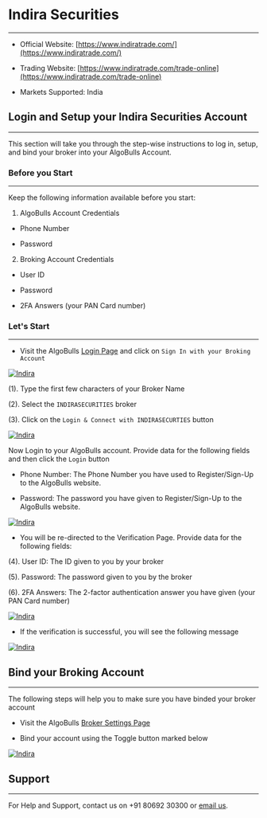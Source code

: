 # Indira Securities
---

* Official Website: [https://www.indiratrade.com/](https://www.indiratrade.com/)

* Trading Website: [https://www.indiratrade.com/trade-online](https://www.indiratrade.com/trade-online)

* Markets Supported: India

## Login and Setup your Indira Securities Account 
---
This section will take you through the step-wise instructions to log in, setup, and bind your broker into your AlgoBulls Account.

### Before you Start
---
Keep the following information available before you start:

1) AlgoBulls Account Credentials

* Phone Number

* Password

2) Broking Account Credentials

* User ID

* Password

* 2FA Answers (your PAN Card number)

### Let's Start
---
* Visit the AlgoBulls [Login Page](https://app.algobulls.com/user/login) and click on `Sign In with your Broking Account`

[ ![Indira](imgs/siwyba.png "Click to Enlarge or Ctrl+Click to open in a new Tab") ](imgs/siwyba.png)

(1). Type the first few characters of your Broker Name

(2). Select the `INDIRASECURITIES` broker

(3). Click on the `Login & Connect with INDIRASECURTIES` button

[ ![Indira](imgs/indirasecurities/indira_1.png "Click to Enlarge or Ctrl+Click to open in a new Tab") ](imgs/indirasecurities/indira_1.png)

Now Login to your AlgoBulls account. Provide data for the following fields and then click the `Login` button

* Phone Number: The Phone Number you have used to Register/Sign-Up to the AlgoBulls website.

* Password: The password you have given to Register/Sign-Up to the AlgoBulls website.

[ ![Indira](imgs/sign-in-2.png "Click to Enlarge or Ctrl+Click to open in a new Tab") ](imgs/sign-in-2.png)

* You will be re-directed to the Verification Page. Provide data for the following fields:

(4). User ID: The ID given to you by your broker

(5). Password: The password given to you by the broker

(6). 2FA Answers: The 2-factor authentication answer you have given (your PAN Card number)

[ ![Indira](imgs/indirasecurities/indira_2.png "Click to Enlarge or Ctrl+Click to open in a new Tab") ](imgs/indirasecurities/indira_2.png)

* If the verification is successful, you will see the following message

[ ![Indira](imgs/success_login.png "Click to Enlarge or Ctrl+Click to open in a new Tab") ](imgs/success_login.png)

## Bind your Broking Account
---
The following steps will help you to make sure you have binded your broker account

* Visit the AlgoBulls [Broker Settings Page](https://app.algobulls.com/account/broking)

* Bind your account using the Toggle button marked below

[ ![Indira](imgs/indirasecurities/indira_3.png "Click to Enlarge or Ctrl+Click to open in a new Tab") ](imgs/indirasecurities/indira_3.png)

## Support
---
For Help and Support, contact us on +91 80692 30300 or [email us](mailto:support@algobulls.com).
